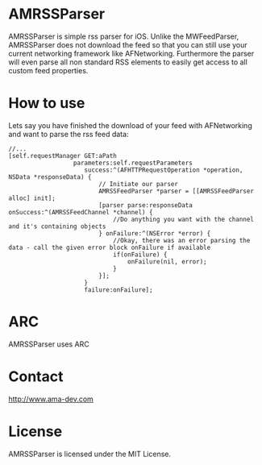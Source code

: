 AMRSSParser
===========

AMRSSParser is simple rss parser for iOS. Unlike the MWFeedParser, AMRSSParser does not download the feed so that you can still use your current networking framework like AFNetworking.
Furthermore the parser will even parse all non standard RSS elements to easily get access to all custom feed properties.
 
How to use
===========
 
Lets say you have finished the download of your feed with AFNetworking and want to parse the rss feed data:


```
//...
[self.requestManager GET:aPath
                  parameters:self.requestParameters
                     success:^(AFHTTPRequestOperation *operation, NSData *responseData) {
                         // Initiate our parser
                         AMRSSFeedParser *parser = [[AMRSSFeedParser alloc] init];
                         [parser parse:responseData onSuccess:^(AMRSSFeedChannel *channel) {
                             //Do anything you want with the channel and it's containing objects
                         } onFailure:^(NSError *error) {
                             //Okay, there was an error parsing the data - call the given error block onFailure if available
                             if(onFailure) {
                                 onFailure(nil, error);
                             }
                         }];
                     }
                     failure:onFailure];

```


ARC
===========
AMRSSParser uses ARC

Contact
===========
http://www.ama-dev.com

License
===========
AMRSSParser is licensed under the MIT License.


